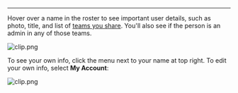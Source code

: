 ***

Hover over a name in the roster to see important user details, such as photo, title, and list of [teams you share](https://kato.im/articles/cheatsheet/#multiple-orgs). You'll also see if the person is an admin in any of those teams.

![clip.png](https://in.kato.im/2d74e12388193e708d251af0e3f72fa98f1ab8379e1239d97bf4c259a5a1f44/clip.png)

To see your own info, click the menu next to your name at top right. To edit your own info, select **My Account**:

![clip.png](https://in.kato.im/1fca0a9a199a0e2e7237b6d98efa1700a292d6253f2fb2262723ea629ae1a6b0/clip.png)
